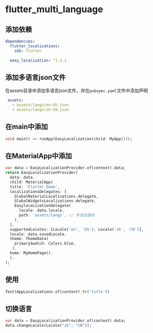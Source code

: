 # flutter_multi_language

## 添加依赖
```yaml
dependencies:
  flutter_localizations:
    sdk: flutter
    
  easy_localization: ^1.3.1
```

## 添加多语言json文件
在assets目录中添加多语言json文件，并在`pubspec.yaml`文件中添加声明
```yaml
 assets:
   - assets/langs/en-US.json
   - assets/langs/zh-CN.json
```

## 在main中添加
```dart
void main() => runApp(EasyLocalization(child: MyApp()));
```

## 在MaterialApp中添加
```dart
var data = EasyLocalizationProvider.of(context).data;
return EasyLocalizationProvider(
  data: data,
  child: MaterialApp(
  title: 'Flutter Demo',
  localizationsDelegates: [
    GlobalMaterialLocalizations.delegate,
    GlobalWidgetsLocalizations.delegate,
    EasylocaLizationDelegate(
      locale: data.locale,
      path: 'assets/langs', // 多语言路径
    ),
  ],
  supportedLocales: [Locale('en', 'US'), Locale('zh', 'CN')],
  locale: data.savedLocale,
  theme: ThemeData(
    primarySwatch: Colors.blue,
   ),
  home: MyHomePage(),
  ),
);
```

## 使用
```dart
Text(AppLocalizations.of(context).tr('title'))
```

## 切换语言
```dart
var data = EasyLocalizationProvider.of(context).data;
data.changeLocale(Locale("zh", "CN"));
```

